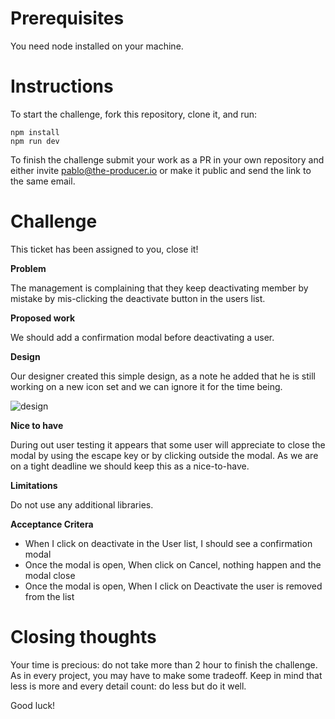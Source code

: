 # Prerequisites
You need node installed on your machine.

# Instructions

To start the challenge, fork this repository, clone it, and run:

```
npm install
npm run dev
```

To finish the challenge submit your work as a PR in your own repository and either invite pablo@the-producer.io or 
make it public and send the link to the same email.

# Challenge

This ticket has been assigned to you, close it!

**Problem**

The management is complaining that they keep deactivating member by mistake by mis-clicking the deactivate button 
in the users list.

**Proposed work**

We should add a confirmation modal before deactivating a user.

**Design**

Our designer created this simple design, as a note he added that he is still working on a new icon set and we can ignore it for the time being. 

![design](https://github.com/producer-io/react-coding-challenge/blob/main/assets/design.png)

**Nice to have**

During out user testing it appears that some user will appreciate to close the modal by using the escape key or by
clicking outside the modal. As we are on a tight deadline we should keep this as a nice-to-have.

**Limitations**

Do not use any additional libraries.

**Acceptance Critera**

- When I click on deactivate in the User list, I should see a confirmation modal
- Once the modal is open, When click on Cancel, nothing happen and the modal close
- Once the modal is open, When I click on Deactivate the user is removed from the list

# Closing thoughts

Your time is precious: do not take more than 2 hour to finish the challenge. 
As in every project, you may have to make some tradeoff. 
Keep in mind that less is more and every detail count: do less but do it well.

Good luck!
